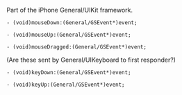 

Part of the iPhone General/UIKit framework.

<code>- (void)mouseDown:(General/GSEvent*)event;</code>

<code>- (void)mouseUp:(General/GSEvent*)event;</code>

<code>- (void)mouseDragged:(General/GSEvent*)event;</code>


(Are these sent by General/UIKeyboard to first responder?)

<code>- (void)keyDown:(General/GSEvent*)event;</code>

<code>- (void)keyUp:(General/GSEvent*)event;</code>
